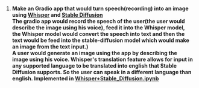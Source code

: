 1. #### Make an Gradio app that would turn speech(recording) into an image using [Whisper](https://github.com/openai/whisper) and [Stable Diffusion](https://github.com/CompVis/stable-diffusion)<br /> The gradio app would record the speech of the user(the user would describe the image using his voice), feed it into the Whisper model, the Whisper model would convert the speech into text and then the text would be feed into the stable-diffusion model which would make an image from the text input.)<br /> A user would generate an image using the app by describing the image using his voice. Whisper's translation feature allows for input in any supported language to be translated into english that Stable Diffusion supports. So the user can speak in a different language than english. Implemented in [Whisper+Stable_Diffusion.ipynb](https://github.com/sliscak/notebooks/blob/main/Whisper%2BStable_Diffusion.ipynb)
